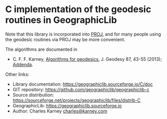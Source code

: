 # C implementation of the geodesic routines in GeographicLib

Note that this library is incorporated into
[PROJ](https://proj.org/geodesic.html), and for many people using the
geodesic routines via PROJ may be more convenient.

The algorithms are documented in

* C. F. F. Karney,
  [Algorithms for geodesics](https://doi.org/10.1007/s00190-012-0578-z),
  J. Geodesy 87, 43-55 (2013);
  [Addenda](https://geographiclib.sourceforge.io/misc/geod-addenda.html).

Other links:

* Library documentation: https://geographiclib.sourceforge.io/C/doc
* GIT repository: https://github.com/geographiclib/geographiclib-c
* Source distribution:
  https://sourceforge.net/projects/geographiclib/files/distrib-C
* GeographicLib: https://geographiclib.sourceforge.io
* Author: Charles Karney <charles@karney.com>
